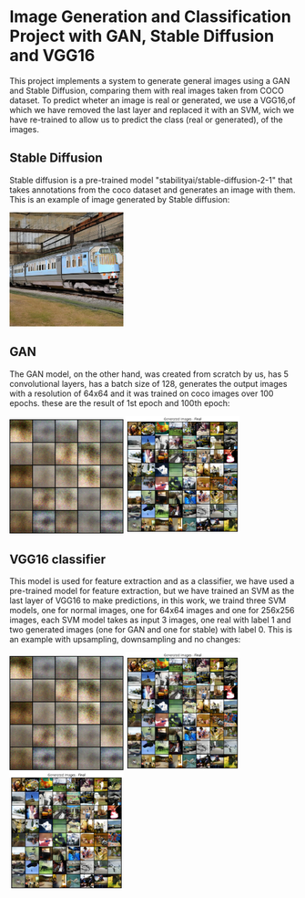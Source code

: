 # Image Generation and Classification Project with GAN, Stable Diffusion and VGG16
This project implements a system to generate general images using a GAN and Stable Diffusion, comparing them with real images taken from COCO dataset.
To predict wheter an image is real or generated, we use a VGG16,of which we have removed the last layer and replaced it with an SVM, wich we have re-trained to allow us to predict the class (real or generated), of the images.
## Stable Diffusion
Stable diffusion is a pre-trained model "stabilityai/stable-diffusion-2-1" that takes annotations from the coco dataset and generates an image with them.
This is an example of image generated by Stable diffusion:

<img src='imgs/fake_image_75748.jpg' width="200px"/>


## GAN
The GAN model, on the other hand, was created from scratch by us, has 5 convolutional layers, has a batch size of 128, generates the output images with a resolution of 64x64 and it was trained on coco images over 100 epochs.
these are the result of 1st epoch and 100th epoch:

<p float="left">
  <img src='imgs/4.png' width="200px"/>
  <img src='imgs/final_generated_images.png' width="200px"/>
</p>

## VGG16 classifier
This model is used for feature extraction and as a classifier, we have used a pre-trained model for feature extraction, but we have trained an SVM as the last layer of VGG16 to make predictions, in this work, we traind three SVM models, one for normal images, one for 64x64 images and one for 256x256 images, each SVM model takes as input 3 images, one real with label 1 and two generated images (one for GAN and one for stable) with label 0.
This is an example with upsampling, downsampling and no changes:
<p float="left">
  <img src='imgs/4.png' width="200px"/>
  <img src='imgs/final_generated_images.png' width="200px"/>
  <img src='imgs/final_generated_images.png' width="200px"/>
</p>


